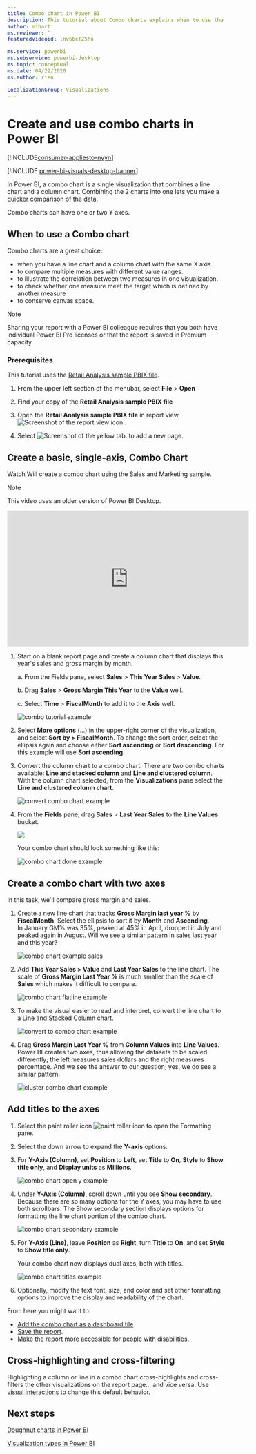 ```yaml
---
title: Combo chart in Power BI
description: This tutorial about Combo charts explains when to use them and how to build them in Power BI service and Desktop.
author: mihart
ms.reviewer: ''
featuredvideoid: lnv66cTZ5ho

ms.service: powerbi
ms.subservice: powerbi-desktop
ms.topic: conceptual
ms.date: 04/22/2020
ms.author: rien

LocalizationGroup: Visualizations
---
```

# Create and use combo charts in Power BI

[!INCLUDE[consumer-appliesto-nyyn](../includes/consumer-appliesto-nyyn.md)]

[!INCLUDE [power-bi-visuals-desktop-banner](../includes/power-bi-visuals-desktop-banner.md)]

In Power BI, a combo chart is a single visualization that combines a line chart and a column chart. Combining the 2 charts into one lets you make a quicker comparison of the data.

Combo charts can have one or two Y axes.

## When to use a Combo chart
Combo charts are a great choice:

* when you have a line chart and a column chart with the same X axis.
* to compare multiple measures with different value ranges.
* to illustrate the correlation between two measures in one visualization.
* to check whether one measure meet the target which is defined by another measure
* to conserve canvas space.

> [!NOTE]
> Sharing your report with a Power BI colleague requires that you both have individual Power BI Pro licenses or that the report is saved in Premium capacity.

### Prerequisites
This tutorial uses the [Retail Analysis sample PBIX file](https://download.microsoft.com/download/9/6/D/96DDC2FF-2568-491D-AAFA-AFDD6F763AE3/Retail%20Analysis%20Sample%20PBIX.pbix).

1. From the upper left section of the menubar, select **File** > **Open**
   
2. Find your copy of the **Retail Analysis sample PBIX file**

1. Open the **Retail Analysis sample PBIX file** in report view ![Screenshot of the report view icon.](media/power-bi-visualization-kpi/power-bi-report-view.png).

1. Select ![Screenshot of the yellow tab.](media/power-bi-visualization-kpi/power-bi-yellow-tab.png) to add a new page.



## Create a basic, single-axis, Combo Chart
Watch Will create a combo chart using the Sales and Marketing sample.
   > [!NOTE]
   > This video uses an older version of Power BI Desktop.
   > 
   > 
<iframe width="560" height="315" src="https://www.youtube.com/embed/lnv66cTZ5ho?list=PL1N57mwBHtN0JFoKSR0n-tBkUJHeMP2cP" frameborder="0" allowfullscreen></iframe>  

<a name="create"></a>

1. Start on a blank report page and create a column chart that displays this year's sales and gross margin by month.

    a.  From the Fields pane, select **Sales** \> **This Year Sales** > **Value**.

    b.  Drag **Sales** \> **Gross Margin This Year** to the **Value** well.

    c. Select **Time** \> **FiscalMonth** to add it to the **Axis** well.

    ![combo tutorial example](media/power-bi-visualization-combo-chart/combotutorial1new.png)
5. Select **More options** (...) in the upper-right corner of the visualization, and select **Sort by > FiscalMonth**. To change the sort order, select the ellipsis again and choose either **Sort ascending** or **Sort descending**. For this example will use **Sort ascending**.

6. Convert the column chart to a combo chart. There are two combo charts available: **Line and stacked column** and **Line and clustered column**. With the column chart selected, from the **Visualizations** pane select the **Line and clustered column chart**.

    ![convert combo chart example](media/power-bi-visualization-combo-chart/converttocombo-new2.png)
7. From the **Fields** pane, drag **Sales** \> **Last Year Sales** to the **Line Values** bucket.

   ![](media/power-bi-visualization-combo-chart/linevaluebucket.png)

   Your combo chart should look something like this:

   ![combo chart done example](media/power-bi-visualization-combo-chart/combochartdone-new.png)

## Create a combo chart with two axes
In this task, we'll compare gross margin and sales.

1. Create a new line chart that tracks **Gross Margin last year %** by **FiscalMonth**. Select the ellipsis to sort it by **Month** and **Ascending**.  
In January GM% was 35%, peaked at 45% in April, dropped in July and peaked again in August. Will we see a similar pattern in sales last year and this year?

   ![combo chart example sales](media/power-bi-visualization-combo-chart/combo1-new.png)
2. Add **This Year Sales > Value** and **Last Year Sales** to the line chart. The scale of **Gross Margin Last Year %** is much smaller than the scale of **Sales** which makes it difficult to compare.      

   ![combo chart flatline example](media/power-bi-visualization-combo-chart/flatline-new.png)
3. To make the visual easier to read and interpret, convert the line chart to a Line and Stacked Column chart.

   ![convert to combo chart example](media/power-bi-visualization-combo-chart/converttocombo-new.png)

4. Drag **Gross Margin Last Year %** from **Column Values** into **Line Values**. Power BI creates two axes, thus allowing the datasets to be scaled differently; the left measures sales dollars and the right measures percentage. And we see the answer to our question; yes, we do see a similar pattern.

   ![cluster combo chart example](media/power-bi-visualization-combo-chart/power-bi-clustered-combo.png)    

## Add titles to the axes
1. Select the paint roller icon ![paint roller icon](media/power-bi-visualization-combo-chart/power-bi-paintroller.png) to open the Formatting pane.
1. Select the down arrow to expand the **Y-axis** options.
1. For **Y-Axis (Column)**, set **Position** to **Left**, set **Title** to **On**, **Style** to  **Show title only**, and **Display units** as **Millions**.

   ![combo chart open y example](media/power-bi-visualization-combo-chart/power-bi-open-y.png)
4. Under **Y-Axis (Column)**, scroll down until you see **Show secondary**. Because there are so many options for the Y axes, you may have to use both scrollbars. The Show secondary section displays options for formatting the line chart portion of the combo chart.

   ![combo chart secondary example](media/power-bi-visualization-combo-chart/power-bi-secondary.png)
5. For **Y-Axis (Line)**, leave **Position** as **Right**, turn **Title** to **On**, and set **Style** to **Show title only**.

   Your combo chart now displays dual axes, both with titles.

   ![combo chart titles example](media/power-bi-visualization-combo-chart/power-bi-2-titles.png)

6. Optionally, modify the text font, size, and color and set other formatting options to improve the display and readability of the chart.

From here you might want to:

* [Add the combo chart as a dashboard tile](../create-reports/service-dashboard-tiles.md).
* [Save the report](../create-reports/service-report-save.md).
* [Make the report more accessible for people with disabilities](../create-reports/desktop-accessibility-overview.md).

## Cross-highlighting and cross-filtering

Highlighting a column or line in a combo chart cross-highlights and cross-filters the other visualizations on the report page... and vice versa. Use [visual interactions](../create-reports/service-reports-visual-interactions.md) to change this default behavior.

## Next steps

[Doughnut charts in Power BI](power-bi-visualization-doughnut-charts.md)

[Visualization types in Power BI](power-bi-visualization-types-for-reports-and-q-and-a.md)
